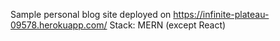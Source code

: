 
Sample personal blog site deployed on https://infinite-plateau-09578.herokuapp.com/ 
Stack: MERN (except React)
